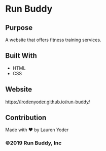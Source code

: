 # Run Buddy

## Purpose
A website that offers fitness training services.

## Built With
* HTML
* CSS

## Website
https://lrodenyoder.github.io/run-buddy/

## Contribution
Made with ❤️ by Lauren Yoder

### ©️2019 Run Buddy, Inc 
